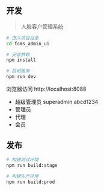 ## 开发

> 人脸客户管理系统

```bash
# 进入项目目录
cd fcms_admin_ui

# 安装依赖
npm install

# 启动服务
npm run dev
```
浏览器访问 http://localhost:8088

* 超级管理员 superadmin abcd1234
* 管理员
* 代理
* 会员

## 发布

```bash
# 构建测试环境
npm run build:stage

# 构建生产环境
npm run build:prod
```